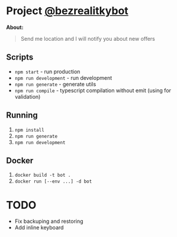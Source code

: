 # Project [@bezrealitkybot](https://t.me/bezrealitkybot)

**About:**

> Send me location and I will notify you about new offers

## Scripts

- `npm start` - run production
- `npm run development` - run development
- `npm run generate` - generate utils
- `npm run compile` - typescript compilation without emit (using for validation)

## Running

1. `npm install`
1. `npm run generate`
1. `npm run development`


## Docker

1. `docker build -t bot .`
1. `docker run [--env ...] -d bot`

# TODO

- Fix backuping and restoring
- Add inline keyboard